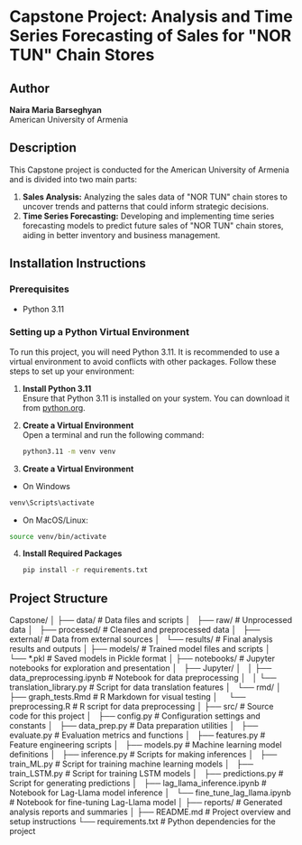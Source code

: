 # Capstone Project: Analysis and Time Series Forecasting of Sales for "NOR TUN" Chain Stores

## Author
**Naira Maria Barseghyan**  
American University of Armenia

## Description
This Capstone project is conducted for the American University of Armenia and is divided into two main parts:

1. **Sales Analysis:** Analyzing the sales data of "NOR TUN" chain stores to uncover trends and patterns that could inform strategic decisions.
2. **Time Series Forecasting:** Developing and implementing time series forecasting models to predict future sales of "NOR TUN" chain stores, aiding in better inventory and business management.

## Installation Instructions

### Prerequisites
- Python 3.11

### Setting up a Python Virtual Environment
To run this project, you will need Python 3.11. It is recommended to use a virtual environment to avoid conflicts with other packages. Follow these steps to set up your environment:

1. **Install Python 3.11**  
   Ensure that Python 3.11 is installed on your system. You can download it from [python.org](https://www.python.org/downloads/release/python-3110/).

2. **Create a Virtual Environment**  
   Open a terminal and run the following command:
   ```bash
   python3.11 -m venv venv
   ```
3. **Create a Virtual Environment**  
  * On Windows 
  ```bash
  venv\Scripts\activate
  ```
  
  * On MacOS/Linux:
  ```bash
  source venv/bin/activate
  ```
  
4. **Install Required Packages**  
    ```bash
    pip install -r requirements.txt
    ```
    
## Project Structure

Capstone/
        │
        ├── data/                        # Data files and scripts
        │   ├── raw/                     # Unprocessed data
        │   ├── processed/               # Cleaned and preprocessed data
        │   ├── external/                # Data from external sources
        │   └── results/                 # Final analysis results and outputs
        │
        ├── models/                      # Trained model files and scripts
        │   └── *.pkl                    # Saved models in Pickle format
        │
        ├── notebooks/                   # Jupyter notebooks for exploration and presentation
        │   ├── Jupyter/
        │   │   ├── data_preprocessing.ipynb  # Notebook for data preprocessing
        │   │   └── translation_library.py    # Script for data translation features
        │   └── rmd/
        │     ├── graph_tests.Rmd          # R Markdown for visual testing
        │     └── preprocessing.R          # R script for data preprocessing
        │
        ├── src/                         # Source code for this project
        │   ├── config.py                # Configuration settings and constants
        │   ├── data_prep.py             # Data preparation utilities
        │   ├── evaluate.py              # Evaluation metrics and functions
        │   ├── features.py              # Feature engineering scripts
        │   ├── models.py                # Machine learning model definitions
        │   ├── inference.py             # Scripts for making inferences
        │   ├── train_ML.py              # Script for training machine learning models
        │   ├── train_LSTM.py            # Script for training LSTM models
        │   ├── predictions.py           # Script for generating predictions
        │   ├── lag_llama_inference.ipynb   # Notebook for Lag-Llama model inference
        │   └── fine_tune_lag_llama.ipynb   # Notebook for fine-tuning Lag-Llama model
        │
        ├── reports/                     # Generated analysis reports and summaries
        │
        ├── README.md                    # Project overview and setup instructions
        └── requirements.txt             # Python dependencies for the project

     
  